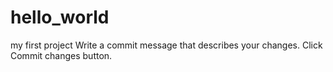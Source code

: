 # hello_world
my first project
Write a commit message that describes your changes.
Click Commit changes button.
